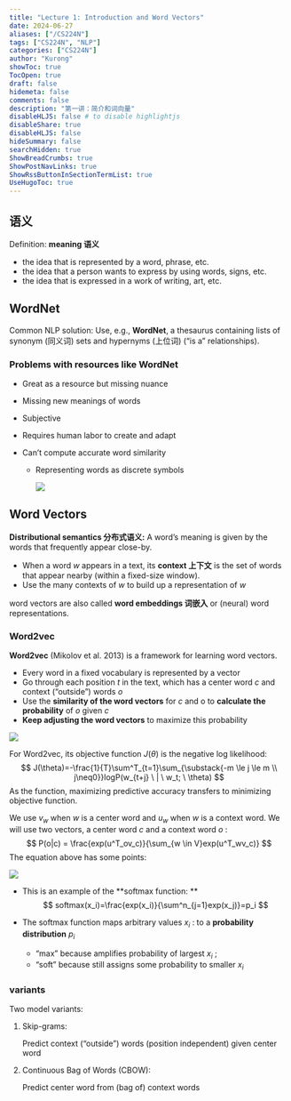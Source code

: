 ```yaml
---
title: "Lecture 1: Introduction and Word Vectors"
date: 2024-06-27
aliases: ["/CS224N"]
tags: ["CS224N", "NLP"]
categories: ["CS224N"]
author: "Kurong"
showToc: true
TocOpen: true
draft: false
hidemeta: false
comments: false
description: "第一讲：简介和词向量"
disableHLJS: false # to disable highlightjs
disableShare: true
disableHLJS: false
hideSummary: false
searchHidden: true
ShowBreadCrumbs: true
ShowPostNavLinks: true
ShowRssButtonInSectionTermList: true
UseHugoToc: true
---
```


## 语义

Definition: **meaning 语义**

- the idea that is represented by a word, phrase, etc. 
- the idea that a person wants to express by using words, signs, etc. 
- the idea that is expressed in a work of writing, art, etc.



## WordNet

Common NLP solution: Use, e.g., **WordNet**, a thesaurus containing  lists of synonym (同义词) sets and hypernyms (上位词) (“is a” relationships). 

### Problems with resources like WordNet

- Great as a resource but missing nuance

- Missing new meanings of words

- Subjective

- Requires human labor to create and adapt

- Can’t compute accurate word similarity

  - Representing words as discrete symbols

    ![](/img/CS224N/lesson_1/img1.png)



## Word Vectors

**Distributional semantics 分布式语义:** A word’s meaning is given by the words that frequently appear close-by.

- When a word $w$​ appears in a text, its **context 上下文** is the set of words  that appear nearby (within a fixed-size window).
- Use the many contexts of $w$ to build up a representation of $w$

word vectors are also called **word embeddings 词嵌入** or (neural) word representations.

### Word2vec

**Word2vec** (Mikolov et al. 2013) is a framework for learning word vectors.

- Every word in a fixed vocabulary is represented by a vector
- Go through each position $t$ in the text, which has a center word $c$ and context  (“outside”) words $o$​
- Use the **similarity of the word vectors** for $c$ and o to **calculate the probability** of $o$ given  $c$
- **Keep adjusting the word vectors** to maximize this probability

![](/img/CS224N/lesson_1/img2.png)

For Word2vec, its objective function $J(\theta)$ is the negative log likelihood:
$$
J(\theta)=-\frac{1}{T}\sum^T_{t=1}\sum_{\substack{-m \le j \le m \\ j\neq0}}logP(w_{t+j} \ | \ w_t; \ \theta)
$$
As the function, maximizing predictive accuracy transfers to minimizing objective function.

We use $v_w$ when $w$ is a center word and $u_w$ when $w$ is a context word. We will use two vectors, a center word $c$ and a context word $o$ :
$$
P(o|c) = \frac{exp(u^T_ov_c)}{\sum_{w \in V}exp(u^T_wv_c)}
$$
The equation above has some points:

![](/img/CS224N/lesson_1/img3.png)

- This is an example of the **softmax function: ** 
  $$
  softmax(x_i)=\frac{exp(x_i)}{\sum^n_{j=1}exp(x_j)}=p_i
  $$
  

- The softmax function maps arbitrary values $x_i$ :  to a **probability distribution** $p_i$​

  - “max” because amplifies probability of largest $x_i$ ;
  - “soft” because still assigns some probability to smaller $x_i$ 

### variants

Two model variants:

1. Skip-grams: 

   Predict context (“outside”) words (position independent) given center word

2. Continuous Bag of Words (CBOW): 

   Predict center word from (bag of) context words



